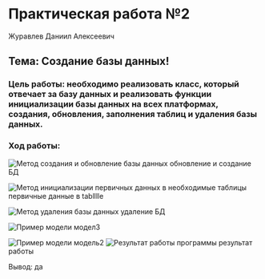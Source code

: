 # Практическая работа №2
Журавлев Даниил Алексеевич

## Тема: Создание базы данных!


### Цель работы: необходимо реализовать класс, который отвечает за базу данных и реализовать функции инициализации базы данных на всех платформах, создания, обновления, заполнения таблиц и удаления базы данных.  

### Ход работы:
![Метод создания и обновление базы данных](https://user-images.githubusercontent.com/114491231/203909740-981642ed-f438-41e3-a56a-0f29d620cd92.png)
обновление и создание БД

![Метод инициализации первичных данных в необходимые таблицы](https://user-images.githubusercontent.com/114491231/203909817-524d8b6f-65c7-4651-97dc-21904db789be.png)
первичные данные в tablllle

![Метод удаления базы данных](https://user-images.githubusercontent.com/114491231/203909912-fc127c3b-31fd-47c8-af07-c3b4b1a0047e.png)
удаление БД

![Пример модели](https://user-images.githubusercontent.com/114491231/203909980-5d808785-0ef4-4d0d-9e31-03e7c44df907.png)
модел3

![Пример модели](https://user-images.githubusercontent.com/114491231/203910081-5ef4ff85-71b5-4604-821b-c84cbe6e7b9a.png)
модель2
![Результат работы программы](https://user-images.githubusercontent.com/114491231/203930736-1abb3990-7080-44fa-bb3b-f0150b280800.png)
результат работы

Вывод: да

